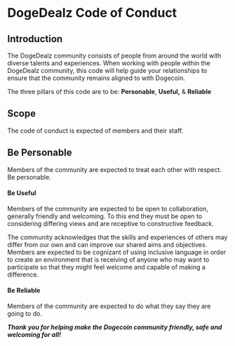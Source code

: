 # DogeDealz Code of Conduct

## Introduction

The DogeDealz community consists of people from around the world with diverse talents and experiences. 
When working with people within the DogeDealz community, this code will help guide your relationships 
to ensure that the community remains aligned to with Dogecoin. 

The three pillars of this code are to be: **Personable**, **Useful,** & **Reliable**

## Scope

The code of conduct is expected of members and their staff.

## Be Personable

Members of the community are expected to treat each other with respect. Be personable.

#### Be Useful

Members of the community are expected to be open to collaboration, generally friendly and welcoming. To this 
end they must be open to considering differing views and are receptive to constructive feedback. 

The community acknowledges that the skills and experiences of others may differ from our own and can improve
our shared aims and objectives. Members are expected to be cognizant of using inclusive language in order to 
create an environment that is receiving of anyone who may want to participate so that they might feel welcome
and capable of making a difference.

#### Be Reliable

Members of the community are expected to do what they say they are going to do.


***Thank you for helping make the Dogecoin community friendly, safe and welcoming for all!***

